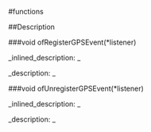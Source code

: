 #functions


<!--
_visible: True_
_advanced: False_
-->

##Description






<!----------------------------------------------------------------------------->

###void ofRegisterGPSEvent(*listener)

<!--
_syntax: ofRegisterGPSEvent(*listener)_
_name: ofRegisterGPSEvent_
_returns: void_
_returns_description: _
_parameters: Listener *listener_
_version_started: _
_version_deprecated: _
_summary: _
_constant: False_
_static: False_
_visible: True_
_advanced: False_
-->

_inlined_description: _







_description: _







<!----------------------------------------------------------------------------->

###void ofUnregisterGPSEvent(*listener)

<!--
_syntax: ofUnregisterGPSEvent(*listener)_
_name: ofUnregisterGPSEvent_
_returns: void_
_returns_description: _
_parameters: Listener *listener_
_version_started: _
_version_deprecated: _
_summary: _
_constant: False_
_static: False_
_visible: True_
_advanced: False_
-->

_inlined_description: _







_description: _







<!----------------------------------------------------------------------------->

